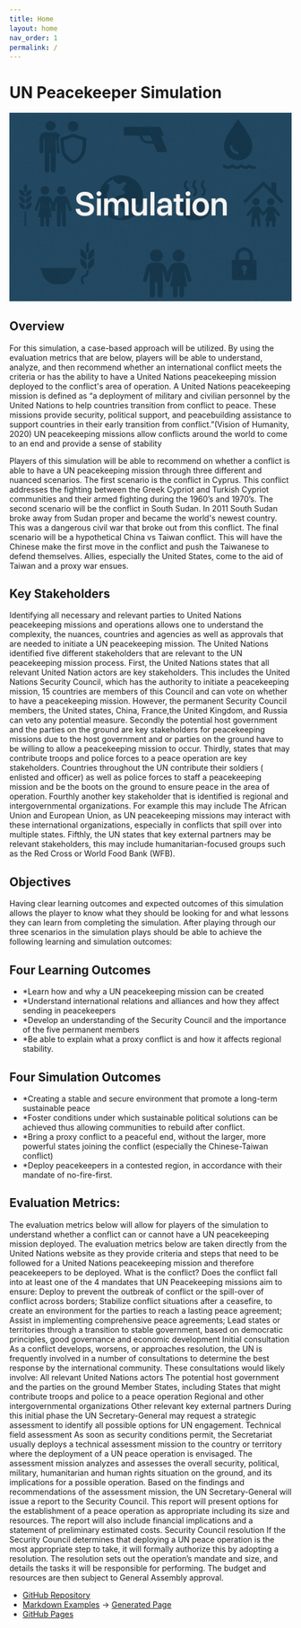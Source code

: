 ```yaml
---
title: Home
layout: home
nav_order: 1
permalink: /
---
```


# UN Peacekeeper Simulation

![Placeholder](assets/images/placeholder.png)

## Overview

For this simulation, a case-based approach will be utilized. By using the evaluation metrics that are below, players will be able to understand, analyze, and then recommend whether an international conflict meets the criteria or has the ability to have a United Nations peacekeeping mission deployed to the conflict's area of operation. A United Nations peacekeeping mission is defined as “a deployment of military and civilian personnel by the United Nations to help countries transition from conflict to peace. These missions provide security, political support, and peacebuilding assistance to support countries in their early transition from conflict.”(Vision of Humanity, 2020) UN peacekeeping missions  allow conflicts around the world to come to an end and provide a sense of stability 

Players of this simulation will be able to recommend on whether a conflict is able to have a UN peacekeeping mission through three different and nuanced scenarios. The first scenario is the conflict in Cyprus. This conflict addresses the fighting between the Greek Cypriot and Turkish Cypriot communities and their armed fighting during the 1960’s and 1970’s. The second scenario will be the conflict in South Sudan. In 2011 South Sudan broke away from Sudan proper and became the world's newest country. This was a dangerous civil war that broke out from this conflict. The final scenario will be a hypothetical China vs Taiwan conflict. This will have the Chinese make the first move in the conflict and push the Taiwanese to defend themselves. Allies, especially the United States, come to the aid of Taiwan and a proxy war ensues. 

## Key Stakeholders 

Identifying all necessary and relevant parties to United Nations peacekeeping missions and operations allows one to understand the complexity, the nuances, countries and agencies as well as approvals that are needed to initiate a UN peacekeeping mission. The United Nations identified five different stakeholders that are relevant to the UN peacekeeping mission process. First, the United Nations states that all relevant United Nation actors are key stakeholders. This includes the United Nations Security Council, which has the authority to initiate a peacekeeping mission, 15 countries are members of this Council and can vote on whether to have a peacekeeping mission. However, the permanent Security Council members, the United states, China, France,the  United Kingdom, and Russia can veto any potential measure. Secondly the potential host government and the parties on the ground are key stakeholders for peacekeeping missions due to the host government and or parties on the ground have to be willing to allow a peacekeeping mission to occur. Thirdly, states that may contribute troops and police forces to a peace operation are key stakeholders. Countries throughout the UN contribute their soldiers ( enlisted and officer) as well as police forces to staff a peacekeeping mission and be the boots on the ground to ensure peace in the area of operation. Fourthly another key stakeholder that is identified is regional and intergovernmental organizations. For example this may include The African Union and European Union, as UN peacekeeping missions may interact with these international organizations, especially in conflicts that spill over into multiple states. Fifthly, the UN states that key external partners may be relevant stakeholders, this may include humanitarian-focused groups such as the Red Cross or World Food Bank (WFB). 

## Objectives

Having clear learning outcomes and expected outcomes of this simulation allows the player to know what they should be looking for and what lessons they can learn from completing the simulation. After playing through our three scenarios in the simulation plays should be able to achieve the following learning and simulation outcomes: 

## Four Learning Outcomes 

- *Learn how and why a UN peacekeeping mission can be created 
- *Understand international relations and alliances and how they affect sending in peacekeepers 
- *Develop an understanding of the Security Council and the importance of the five permanent members
- *Be able to explain what a proxy conflict is and how it affects regional stability. 


## Four Simulation Outcomes 
- *Creating a stable and secure environment that promote a long-term sustainable peace
- *Foster conditions under which sustainable political solutions can be achieved thus allowing communities to rebuild after conflict.  
- *Bring a proxy conflict to a peaceful end, without the larger, more powerful states joining the conflict (especially the Chinese-Taiwan conflict) 
- *Deploy peacekeepers in a contested region, in accordance with their mandate of no-fire-first. 

## Evaluation Metrics: 

The evaluation metrics below will allow for players of the simulation to understand whether a conflict can or cannot have a UN peacekeeping mission deployed. The evaluation metrics below are taken directly from the United Nations website as they provide criteria and steps that need to be followed for a United Nations peacekeeping mission and therefore peacekeepers to be deployed. 
What is the conflict? 
Does the conflict fall into at least one of the 4 mandates that UN Peacekeeping missions aim to ensure: 
Deploy to prevent the outbreak of conflict or the spill-over of conflict across borders;
Stabilize conflict situations after a ceasefire, to create an environment for the parties to reach a lasting peace agreement;
Assist in implementing comprehensive peace agreements;
Lead states or territories through a transition to stable government, based on democratic principles, good governance and economic development
Initial consultation
As a conflict develops, worsens, or approaches resolution, the UN is frequently involved in a number of consultations to determine the best response by the international community. These consultations would likely involve: 
All relevant United Nations actors
The potential host government and the parties on the ground
Member States, including States that might contribute troops and police to a peace operation
Regional and other intergovernmental organizations
Other relevant key external partners
During this initial phase the UN Secretary-General may request a strategic assessment to identify all possible options for UN engagement.
Technical field assessment
As soon as security conditions permit, the Secretariat usually deploys a technical assessment mission to the country or territory where the deployment of a UN peace operation is envisaged. The assessment mission analyzes and assesses the overall security, political, military, humanitarian and human rights situation on the ground, and its implications for a possible operation. Based on the findings and recommendations of the assessment mission, the UN Secretary-General will issue a report to the Security Council. This report will present options for the establishment of a peace operation as appropriate including its size and resources. The report will also include financial implications and a statement of preliminary estimated costs.
Security Council resolution
If the Security Council determines that deploying a UN peace operation is the most appropriate step to take, it will formally authorize this by adopting a resolution. The resolution sets out the operation’s mandate and size, and details the tasks it will be responsible for performing. The budget and resources are then subject to General Assembly approval.


- [GitHub Repository](https://github.com/future-of-security/simulation-template)
- [Markdown Examples](https://github.com/just-the-docs/just-the-docs/blob/main/docs/index-test.md) -> [Generated Page](https://just-the-docs.com/docs/index-test/)
- [GitHub Pages](https://pages.github.com/)
